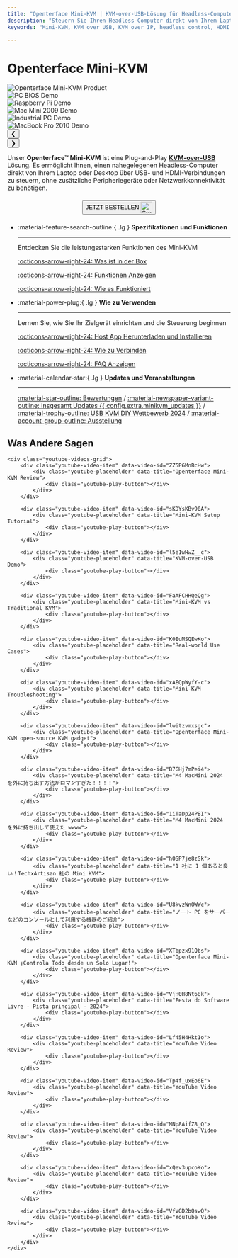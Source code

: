 ```yaml
---
title: "Openterface Mini-KVM | KVM-over-USB-Lösung für Headless-Computer-Steuerung"
description: "Steuern Sie Ihren Headless-Computer direkt von Ihrem Laptop mit Openterface Mini-KVM. Eine Plug-and-Play KVM-over-USB-Lösung mit HDMI-Unterstützung, ohne Netzwerk erforderlich. Perfekt für Entwickler, IT-Profis und Remote-Arbeitsstationen."
keywords: "Mini-KVM, KVM over USB, KVM over IP, headless control, HDMI KVM, USB KVM, KVM switch, KVM console, usb crash cart adapter, JetKVM, NanoKVM, KiwiKVM, PiKVM, plug and play KVM, VNC, computer peripherals"

---
```


# **Openterface Mini-KVM**

<div class="slideshow-container" id="slideshow-minikvm" data-auto-slide="true" data-auto-slide-interval="3000">
  <div class="slideshow-wrapper">
    <div class="slide active">
      <img src="https://assets.openterface.com/images/product/basic-two-angled.webp" alt="Openterface Mini-KVM Product" style="max-height:320px;" loading="lazy">
    </div>
    <div class="slide">
      <img src="https://assets.openterface.com/images/product/use-case-demo-pc-bios-1.webp" alt="PC BIOS Demo" style="max-height:320px;" loading="lazy">
    </div>
    <div class="slide">
      <img src="https://assets.openterface.com/images/product/use-case-demo-respberry-pi.webp" alt="Raspberry Pi Demo" style="max-height:320px;" loading="lazy">
    </div>
    <div class="slide">
      <img src="https://assets.openterface.com/images/product/use-case-demo-macmini2009-3.webp" alt="Mac Mini 2009 Demo" style="max-height:320px;" loading="lazy">
    </div>
    <div class="slide">
      <img src="https://assets.openterface.com/images/product/use-case-demo-industrial-pc.webp" alt="Industrial PC Demo" style="max-height:320px;" loading="lazy">
    </div>
    <div class="slide">
      <img src="https://assets.openterface.com/images/product/use-case-demo-macbookpro2010.webp" alt="MacBook Pro 2010 Demo" style="max-height:320px;" loading="lazy">
    </div>
  </div>
  
  <!-- Navigation with dots -->
  <div class="slideshow-navigation">
    <button class="nav-arrow left" onclick="changeSlide('slideshow-minikvm', -1)">❮</button>
    <div class="slideshow-dots">
      <span class="dot active" onclick="currentSlide('slideshow-minikvm', 1)"></span>
      <span class="dot" onclick="currentSlide('slideshow-minikvm', 2)"></span>
      <span class="dot" onclick="currentSlide('slideshow-minikvm', 3)"></span>
      <span class="dot" onclick="currentSlide('slideshow-minikvm', 4)"></span>
      <span class="dot" onclick="currentSlide('slideshow-minikvm', 5)"></span>
      <span class="dot" onclick="currentSlide('slideshow-minikvm', 6)"></span>
    </div>
    <button class="nav-arrow right" onclick="changeSlide('slideshow-minikvm', 1)">❯</button>
  </div>
</div>


Unser **Openterface™ Mini-KVM** ist eine Plug-and-Play [**KVM-over-USB**](/faq/kvm-over-usb/) Lösung. Es ermöglicht Ihnen, einen nahegelegenen Headless-Computer direkt von Ihrem Laptop oder Desktop über USB- und HDMI-Verbindungen zu steuern, ohne zusätzliche Peripheriegeräte oder Netzwerkkonnektivität zu benötigen.

<div style="text-align: center; margin: 20px 0;">
<button class="md-button" onclick="window.location.href='{{ config.extra.minikvm_purchase_link }}'"> JETZT BESTELLEN <img src="https://assets.openterface.com/images/trademark/crowd-supply.svg" alt="Crowd Supply" style="vertical-align: middle; height: 26px;"></button>
</div>

<div class="grid cards" markdown>

-   :material-feature-search-outline:{ .lg } __Spezifikationen und Funktionen__

    ---

    Entdecken Sie die leistungsstarken Funktionen des Mini-KVM

    [:octicons-arrow-right-24: Was ist in der Box](/product/minikvm/whats-in-the-box/)

    [:octicons-arrow-right-24: Funktionen Anzeigen](/product/minikvm/features)

    [:octicons-arrow-right-24: Wie es Funktioniert](/faq/kvm-over-usb/)


-   :material-power-plug:{ .lg } __Wie zu Verwenden__

    ---

    Lernen Sie, wie Sie Ihr Zielgerät einrichten und die Steuerung beginnen

    [:octicons-arrow-right-24: Host App Herunterladen und Installieren](/app)

    [:octicons-arrow-right-24: Wie zu Verbinden](/product/minikvm/how-to-connect)

    [:octicons-arrow-right-24: FAQ Anzeigen](/faq)

</div>


<div class="grid cards" markdown>

-   :material-calendar-star:{ .lg } __Updates und Veranstaltungen__

    ---

    [:material-star-outline: Bewertungen](/product/minikvm/reviews) / [:material-newspaper-variant-outline: Insgesamt Updates {{ config.extra.minikvm_updates }}](/product/minikvm/updates) / [:material-trophy-outline: USB KVM DIY Wettbewerb 2024](/product/minikvm/updates) / [:material-account-group-outline: Ausstellung](/product/minikvm/updates)

</div>

<div class="what-others-say">
    <h2>Was Andere Sagen</h2>
    
    <div class="youtube-videos-grid">
        <div class="youtube-video-item" data-video-id="ZZ5P6MnBcHw">
            <div class="youtube-placeholder" data-title="Openterface Mini-KVM Review">
                <div class="youtube-play-button"></div>
            </div>
        </div>
        
        <div class="youtube-video-item" data-video-id="sKDYsKBv90A">
            <div class="youtube-placeholder" data-title="Mini-KVM Setup Tutorial">
                <div class="youtube-play-button"></div>
            </div>
        </div>
        
        <div class="youtube-video-item" data-video-id="l5e1wHwZ__c">
            <div class="youtube-placeholder" data-title="KVM-over-USB Demo">
                <div class="youtube-play-button"></div>
            </div>
        </div>
        
        <div class="youtube-video-item" data-video-id="FaAFCHHQeQg">
            <div class="youtube-placeholder" data-title="Mini-KVM vs Traditional KVM">
                <div class="youtube-play-button"></div>
            </div>
        </div>
        
        <div class="youtube-video-item" data-video-id="K0EuMSQEwKo">
            <div class="youtube-placeholder" data-title="Real-world Use Cases">
                <div class="youtube-play-button"></div>
            </div>
        </div>
        
        <div class="youtube-video-item" data-video-id="xAEQpWyfY-c">
            <div class="youtube-placeholder" data-title="Mini-KVM Troubleshooting">
                <div class="youtube-play-button"></div>
            </div>
        </div>
        
        <div class="youtube-video-item" data-video-id="lwitzvmxsgc">
            <div class="youtube-placeholder" data-title="Openterface Mini-KVM open-source KVM gadget">
                <div class="youtube-play-button"></div>
            </div>
        </div>
        
        <div class="youtube-video-item" data-video-id="B7GHj7mPei4">
            <div class="youtube-placeholder" data-title="M4 MacMini 2024 を外に持ち出す方法がロマンすぎた！！！！">
                <div class="youtube-play-button"></div>
            </div>
        </div>
        
        <div class="youtube-video-item" data-video-id="1iTaDp24PBI">
            <div class="youtube-placeholder" data-title="M4 MacMini 2024 を外に持ち出して使えた wwww">
                <div class="youtube-play-button"></div>
            </div>
        </div>
        
        <div class="youtube-video-item" data-video-id="hOSP7je8zSk">
            <div class="youtube-placeholder" data-title="1 社に 1 個あると良い！TechxArtisan 社の Mini KVM">
                <div class="youtube-play-button"></div>
            </div>
        </div>
        
        <div class="youtube-video-item" data-video-id="U8kvzWnOWWc">
            <div class="youtube-placeholder" data-title="ノート PC をサーバーなどのコンソールとして利用する機器のご紹介">
                <div class="youtube-play-button"></div>
            </div>
        </div>
        
        <div class="youtube-video-item" data-video-id="XTbpzx91Qbs">
            <div class="youtube-placeholder" data-title="Openterface Mini-KVM ¡Controla Todo desde un Solo Lugar!">
                <div class="youtube-play-button"></div>
            </div>
        </div>
        
        <div class="youtube-video-item" data-video-id="VjH0H8Nt68k">
            <div class="youtube-placeholder" data-title="Festa do Software Livre - Pista principal - 2024">
                <div class="youtube-play-button"></div>
            </div>
        </div>
        
        <div class="youtube-video-item" data-video-id="Lf45H4Hkt1o">
            <div class="youtube-placeholder" data-title="YouTube Video Review">
                <div class="youtube-play-button"></div>
            </div>
        </div>
        
        <div class="youtube-video-item" data-video-id="Tp4f_uxEo6E">
            <div class="youtube-placeholder" data-title="YouTube Video Review">
                <div class="youtube-play-button"></div>
            </div>
        </div>
        
        <div class="youtube-video-item" data-video-id="MNp8AifZ8_Q">
            <div class="youtube-placeholder" data-title="YouTube Video Review">
                <div class="youtube-play-button"></div>
            </div>
        </div>
        
        <div class="youtube-video-item" data-video-id="xQev3upcoKo">
            <div class="youtube-placeholder" data-title="YouTube Video Review">
                <div class="youtube-play-button"></div>
            </div>
        </div>
        
        <div class="youtube-video-item" data-video-id="VfVGD2bQswQ">
            <div class="youtube-placeholder" data-title="YouTube Video Review">
                <div class="youtube-play-button"></div>
            </div>
        </div>
    </div>
</div>
